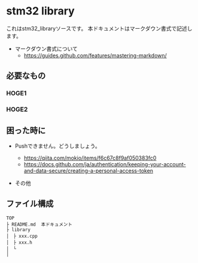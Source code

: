 # stm32 library
これはstm32_libraryソースです。
本ドキュメントはマークダウン書式で記述します。
- マークダウン書式について
	- https://guides.github.com/features/mastering-markdown/


## 必要なもの

### HOGE1
### HOGE2

## 困った時に
- Pushできません。どうしましょう。
	- https://qiita.com/mokio/items/f6c67c8f9af050383fc0
	- https://docs.github.com/ja/authentication/keeping-your-account-and-data-secure/creating-a-personal-access-token

- その他

## ファイル構成

```
TOP
├ README.md  本ドキュメント
├ library
│　├ xxx.cpp
│　├ xxx.h
│　└ 
│
```


